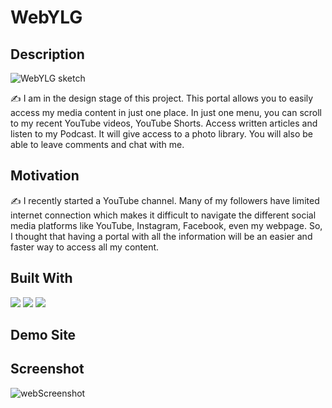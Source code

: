 # WebYLG
## Description

![WebYLG sketch](https://user-images.githubusercontent.com/115137407/207369323-54580657-0957-4df4-b7be-c75c99e92863.jpg)

✍️ I am in the design stage of this project. 
This portal allows you to easily access my media content in just one place. In just one menu, you can scroll to my recent YouTube videos, YouTube Shorts. Access written articles and listen to my Podcast. 
It will give access to a photo library. You will also be able to leave comments and chat with me. 

## Motivation
✍️ I recently started a YouTube channel. Many of my followers have limited internet connection which makes it difficult to navigate the different social media platforms like YouTube, Instagram, Facebook, even my webpage. So, I thought that having a portal with all the information will be an easier and faster way to access all my content.  

## Built With
![](https://img.shields.io/badge/Code-HTML5-informational?style=flat&logo=HTML5&color=E34F26)
![](https://img.shields.io/badge/Style-CSS3-informational?style=flat&logo=CSS3&color=1572B6)
![](https://img.shields.io/badge/Code-JavaScript-informational?style=flat&logo=JavaScript&color=F7DF1E)
## Demo Site
## Screenshot
![webScreenshot](https://user-images.githubusercontent.com/115137407/209951741-27cf9f6e-7085-47e4-9e2c-e861de076b53.png)
